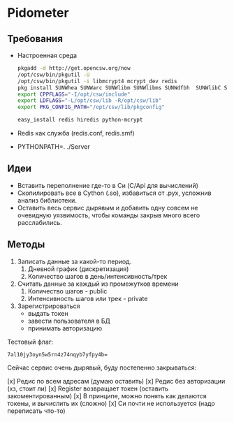 # Pidometer #

  
## Требования ##

+   Настроенная среда

    ```bash
    pkgadd -d http://get.opencsw.org/now
    /opt/csw/bin/pkgutil -U
    /opt/csw/bin/pkgutil -i libmcrypt4 mcrypt_dev redis
    pkg install SUNWhea SUNWarc SUNWlibm SUNWlibms SUNWdfbh  SUNWlibC SUNWzlib gcc-43 wget gnu-make
    export CPPFLAGS="-I/opt/csw/include"
    export LDFLAGS="-L/opt/csw/lib -R/opt/csw/lib"
    export PKG_CONFIG_PATH="/opt/csw/lib/pkgconfig"
    
    easy_install redis hiredis python-mcrypt
    ```
    
+   Redis как служба (redis.conf, redis.smf)
+   PYTHONPATH=. ./Server


## Идеи ##

+   Вставить переполнение где-то в Си (C/Api для вычислений)
+   Скопилировать все в Cython (.so), избавиться от .pyx, усложнив анализ библиотеки.
+   Оставить весь сервис дырявым и добавить одну совсем не очевидную уязвимость,
    чтобы команды закрыв много всего расслабились.


## Методы ##

1.  Записать данные за какой-то период.
    1.  Дневной график (дискретизация)
    2.  Количество шагов в день/интенсивность/трек
2.  Считать данные за каждый из промежутков времени
    1.  Количество шагов - public
    2.  Интенсивность шагов или трек - private
3.  Зарегистрироваться
    +   выдать токен
    +   завести пользователя в БД
    +   принимать авторизацию


Тестовый флаг:

    7al10jy3oyn5w5rn4z74nqyb7yfpy4b=


Сейчас сервис очень дырявый, буду постепенно закрываться:

[x] Редис по всем адресам (думаю оставить)
[x]  Редис без авторизации (хз, стоит ли)
[x] Register возвращает токен (оставить закоментированным)
[x]  В принципе, можно понять как делаются токены, и вычислить их (сложно)
[x]  Си почти не используется (надо переписать что-то)

